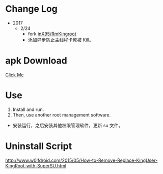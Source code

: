 Change Log
===

+ 2017
    - 2/24
        * fork [inX95/RmKingroot](https://github.com/inX95/RmKingroot)
        * 添加异步防止主线程卡死被 Kill。

apk Download
===

[Click Me](https://github.com/Fantasy-Angel/RmKingroot/releases/tag/v0.1-beta)

Use
===
1. Install and run.
2. Then, use another root management software.

+ 安装运行，之后安装其他权限管理软件，更新 su 文件。


Uninstall Script
===
http://www.w0lfdroid.com/2015/05/How-to-Remove-Replace-KingUser-KingRoot-with-SuperSU.html
